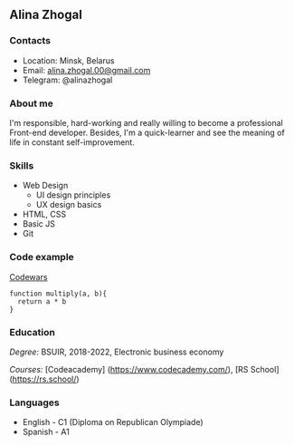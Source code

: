 ## Alina Zhogal

### Contacts
- Location: Minsk, Belarus
- Email: alina.zhogal.00@gmail.com
- Telegram: @alinazhogal

### About me
I'm responsible, hard-working and really willing to become a professional Front-end developer. Besides, I'm a quick-learner and see the meaning of life in constant self-improvement.

### Skills
- Web Design
  - UI design principles
  - UX design basics
- HTML, CSS
- Basic JS
- Git

### Code example
[Codewars](https://www.codewars.com/kata/50654ddff44f800200000004/train/javascript)

```
function multiply(a, b){
  return a * b
}
```

### Education
*Degree:* BSUIR, 2018-2022, Electronic business economy

*Courses:* [Codeacademy] (https://www.codecademy.com/), [RS School] (https://rs.school/)

### Languages
- English - C1 (Diploma on Republican Olympiade)
- Spanish - A1



